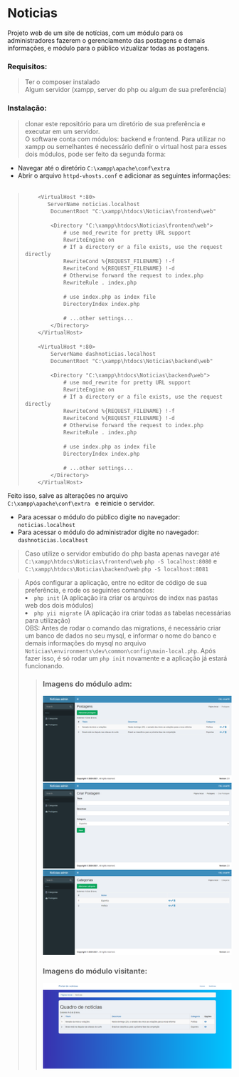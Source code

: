 # Noticias
 
Projeto web de um site de notícias, com um módulo para os administradores fazerem o gerenciamento das postagens e demais informações, e módulo para o público vizualizar todas as postagens. 

<h3>Requisitos:</h3>
    <blockquote>
       Ter o composer instalado <br>
       Algum servidor (xampp, server do php ou algum de sua preferência)
    </blockquote>

<h3>Instalação: </h3>
<blockquote>
    clonar este repositório para um diretório de sua preferência e executar em um servidor. <br>
    O software conta com módulos: backend e frontend. Para utilizar no xampp ou semelhantes é necessário definir o virtual host para esses dois módulos, pode ser feito da segunda forma: <br>
</blockquote>
    <ul>
      <li>Navegar até o diretório <code>C:\xampp\apache\conf\extra</code></li>
      <li>Abrir o arquivo <code>httpd-vhosts.conf</code> e adicionar as seguintes informações: </li> <br>
    </ul>
    <blockquote>

        <VirtualHost *:80>
           ServerName noticias.localhost
            DocumentRoot "C:\xampp\htdocs\Noticias\frontend\web"

            <Directory "C:\xampp\htdocs\Noticias\frontend\web">
                # use mod_rewrite for pretty URL support
                RewriteEngine on
                # If a directory or a file exists, use the request directly
                RewriteCond %{REQUEST_FILENAME} !-f
                RewriteCond %{REQUEST_FILENAME} !-d
                # Otherwise forward the request to index.php
                RewriteRule . index.php

                # use index.php as index file
                DirectoryIndex index.php

                # ...other settings...
            </Directory>
        </VirtualHost>
       
        <VirtualHost *:80>
            ServerName dashnoticias.localhost
            DocumentRoot "C:\xampp\htdocs\Noticias\backend\web"
            
            <Directory "C:\xampp\htdocs\Noticias\backend\web">
                # use mod_rewrite for pretty URL support
                RewriteEngine on
                # If a directory or a file exists, use the request directly
                RewriteCond %{REQUEST_FILENAME} !-f
                RewriteCond %{REQUEST_FILENAME} !-d
                # Otherwise forward the request to index.php
                RewriteRule . index.php

                # use index.php as index file
                DirectoryIndex index.php

                # ...other settings...
            </Directory>
        </VirtualHost>

   </blockquote>

   Feito isso, salve as alterações no arquivo <code> C:\xampp\apache\conf\extra </code> e reinicie o servidor.

<ul>
    <li>Para acessar o módulo do público digite no navegador: <code>noticias.localhost</code></li>
    <li>Para acessar o módulo do administrador digite no navegador: <code>dashnoticias.localhost</code>
    </li>
</ul>

<blockquote>
    Caso utilize o servidor embutido do php basta apenas navegar até <code>C:\xampp\htdocs\Noticias\frontend\web</code> <code>php -S localhost:8080</code> e <code>C:\xampp\htdocs\Noticias\backend\web</code> <code>php -S localhost:8081</code> 
</blockquote>

<blockquote>
    Após configurar a aplicação, entre no editor de código de sua preferência, e rode os seguintes comandos: 

  <li><code>php init</code> (A aplicação ira criar os arquivos de index nas pastas web dos dois módulos)</li>
    
  <li><code>php yii migrate</code> (A aplicação ira criar todas as tabelas necessárias para utilização)</li>
  OBS: Antes de rodar o comando das migrations, é necessário criar um banco de dados no seu mysql, e informar o nome do banco e demais informações do mysql no arquivo <code>Noticias\environments\dev\common\config\main-local.php</code>. Após fazer isso, é só rodar um <code>php init</code> novamente e a aplicação já estará funcionando.
<blockquote>

<h3>Imagens do módulo adm: </h3>

<img src="screens/Postagens.PNG">
<img src="screens/criarPostagem.PNG"><br>
<img src="screens/AdicionarCategoria.PNG"><br>

<h3>Imagens do módulo visitante: </h3>

<img src="screens/PainelNoticias.PNG">

